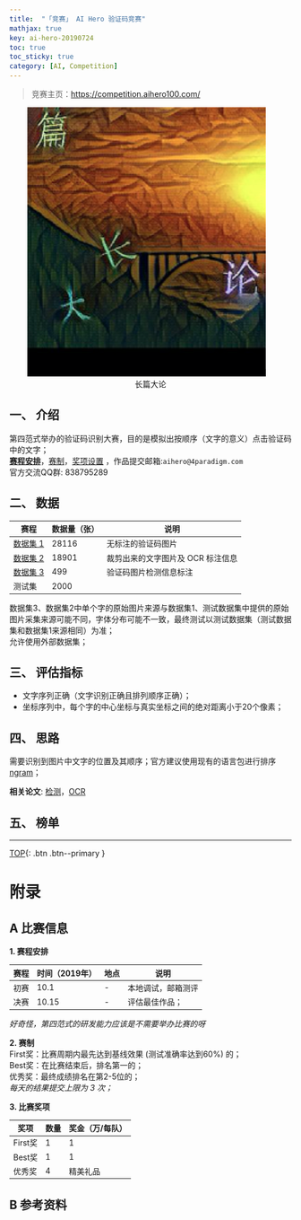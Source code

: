 ```yaml
---
title:  "「竞赛」 AI Hero 验证码竞赛"
mathjax: true
key: ai-hero-20190724
toc: true
toc_sticky: true
category: [AI, Competition]
---
```

<span id='head'></span>
>竞赛主页：<https://competition.aihero100.com/>    


<!--more-->

<center class="half">
  <img src="/assets/images/study/competition/ai_hero_2019/demo.png" />&emsp;<br>长篇大论
</center>

## 一、 介绍
第四范式举办的验证码识别大赛，目的是模拟出按顺序（文字的意义）点击验证码中的文字；      
[**赛程安排**](#schedule)，[赛制](#rule)，[奖项设置](#awards) ，作品提交邮箱:`aihero@4paradigm.com`   
官方交流QQ群: 838795289     

## 二、 数据

| 赛程 | 数据量（张）  | 说明 |   
| --- | --- | --- |
| [数据集 1](https://s3.cn-north-1.amazonaws.com.cn/static.aihero100.com/competition/data/AI+Hero_%E6%95%B0%E6%8D%AE%E9%9B%861.zip) | 28116 | 无标注的验证码图片 |
| [数据集 2](https://s3.cn-north-1.amazonaws.com.cn/static.aihero100.com/competition/data/AI+Hero_%E6%95%B0%E6%8D%AE%E9%9B%862.zip) | 18901 | 裁剪出来的文字图片及 OCR 标注信息 |  
| [数据集 3](https://s3.cn-north-1.amazonaws.com.cn/static.aihero100.com/competition/data/AI+Hero_%E6%95%B0%E6%8D%AE%E9%9B%863.zip) | 499 | 验证码图片检测信息标注 |  
| 测试集 | 2000 |  |  

数据集3、数据集2中单个字的原始图片来源与数据集1、测试数据集中提供的原始图片采集来源可能不同，字体分布可能不一致，最终测试以测试数据集（测试数据集和数据集1来源相同）为准；    
允许使用外部数据集；    


## 三、 评估指标
- 文字序列正确（文字识别正确且排列顺序正确）；   
- 坐标序列中，每个字的中心坐标与真实坐标之间的绝对距离小于20个像素；   


## 四、 思路    
需要识别到图片中文字的位置及其顺序；官方建议使用现有的语言包进行排序 [ngram](https://s3.cn-north-1.amazonaws.com.cn/static.aihero100.com/competition/data/ngram_python.zip)；    

**相关论文**: [检测](/ai/cv/detection/foundation)，[OCR](/ai/cv/classification/foundation#61-ocr)     

## 五、 榜单




-------------------  
[TOP](#head){: .btn .btn--primary }



# 附录
## A 比赛信息  
<span id="schedule">**1. 赛程安排**</span>    

| 赛程 | 时间（2019年） | 地点 | 说明 |  
| --- | --- | --- |  --- |  
| 初赛 | 10.1 | - | 本地调试，邮箱测评 |  
| 决赛 | 10.15 | - | 评估最佳作品； |

*好奇怪，第四范式的研发能力应该是不需要举办比赛的呀*    


<span id="rule">**2. 赛制**</span>  
First奖：比赛周期内最先达到基线效果 (测试准确率达到60%) 的；   
Best奖：在比赛结束后，排名第一的；   
优秀奖：最终成绩排名在第2-5位的；    
*每天的结果提交上限为 3 次；*    


<span id="awards">**3. 比赛奖项**</span>  

| 奖项 | 数量 | 奖金（万/每队） |
| --- | --- | --- |
| First奖 | 1 | 1 |
| Best奖 | 1 | 1 |
| 优秀奖 | 4 | 精美礼品 |


## B 参考资料
